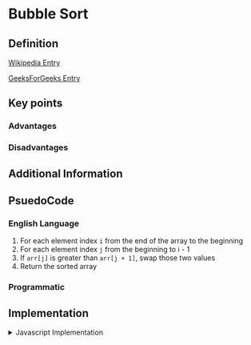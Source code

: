 # Bubble Sort

## Definition

<!-- TODO -->

[Wikipedia Entry](https://en.wikipedia.org/wiki/)

[GeeksForGeeks Entry](https://www.geeksforgeeks.org/selection-sort/)

## Key points

### Advantages

### Disadvantages

## Additional Information

## PsuedoCode

### English Language

1. For each element index `i` from the end of the array to the beginning
2. For each element index `j` from the beginning to i - 1
3. If `arr[j]` is greater than `arr[j + 1]`, swap those two values
4. Return the sorted array

### Programmatic

## Implementation

<details>
<summary>Javascript Implementation</summary>

```js
function bubbleSort(arr, fn) {
  const comparator = typeof fn === "function" ? fn : (x, y) => x - y;

  for (let i = arr.length; i > 0; i--) {
    for (let j = 0; j < i - 1; j++) {
      if (comparator(arr[j], arr[j + 1]) > 0) swap(arr, j, j + 1);
    }
  }

  return arr;
}

function swap(arr, i1, i2) {
  [arr[i2], arr[i1]] = [arr[i1], arr[i2]];
}
```

</details>

